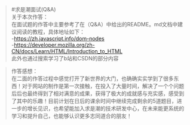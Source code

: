 >#求是潮面试(Q&A)  
>关于本次作答：  
>在面试题的作答中主要参考了在（Q&A）中给出的README。md文档中建议阅读的教程，具体地址如下：  
>-https://zh.javascript.info/dom-nodes  
>-https://developer.mozilla.org/zh-CN/docs/Learn/HTML/Introduction_to_HTML  
>此外也通过搜索学习了b站和CSDN的部分内容


>作答感想：  
>在二面的作答过程中感觉打开了新世界的大门，也确确实实学到了很多东西！对于网站的制作是第一次接触，在投入了大量时间，解决了一个个问题后后也最终得到了相对满意的成果，获得了极大的成就感与充实感，感受到了其中的乐趣！目前计划在日后的课余时间中继续完成剩余的5道题目，进一步的增长见识，也希望能加入求是潮的技术研发中心，在未来能更系统的学习和提升自己，也能够认识更多志同道合的朋友！  

